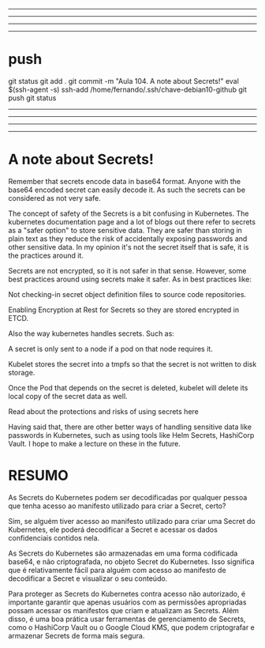 
------------------------------------------------------------------------------------------------------------------------------------------------------
------------------------------------------------------------------------------------------------------------------------------------------------------
------------------------------------------------------------------------------------------------------------------------------------------------------
------------------------------------------------------------------------------------------------------------------------------------------------------
# push

git status
git add .
git commit -m "Aula 104. A note about Secrets!"
eval $(ssh-agent -s)
ssh-add /home/fernando/.ssh/chave-debian10-github
git push
git status




------------------------------------------------------------------------------------------------------------------------------------------------------
------------------------------------------------------------------------------------------------------------------------------------------------------
------------------------------------------------------------------------------------------------------------------------------------------------------
------------------------------------------------------------------------------------------------------------------------------------------------------
# A note about Secrets!
Remember that secrets encode data in base64 format. Anyone with the base64 encoded secret can easily decode it. As such the secrets can be considered as not very safe.

The concept of safety of the Secrets is a bit confusing in Kubernetes. The kubernetes documentation page and a lot of blogs out there refer to secrets as a "safer option" to store sensitive data. They are safer than storing in plain text as they reduce the risk of accidentally exposing passwords and other sensitive data. In my opinion it's not the secret itself that is safe, it is the practices around it. 

Secrets are not encrypted, so it is not safer in that sense. However, some best practices around using secrets make it safer. As in best practices like:

Not checking-in secret object definition files to source code repositories.

Enabling Encryption at Rest for Secrets so they are stored encrypted in ETCD. 



Also the way kubernetes handles secrets. Such as:

A secret is only sent to a node if a pod on that node requires it.

Kubelet stores the secret into a tmpfs so that the secret is not written to disk storage.

Once the Pod that depends on the secret is deleted, kubelet will delete its local copy of the secret data as well.

Read about the protections and risks of using secrets here



Having said that, there are other better ways of handling sensitive data like passwords in Kubernetes, such as using tools like Helm Secrets, HashiCorp Vault. I hope to make a lecture on these in the future.











# RESUMO
As Secrets do Kubernetes podem ser decodificadas por qualquer pessoa que tenha acesso ao manifesto utilizado para criar a Secret, certo?

Sim, se alguém tiver acesso ao manifesto utilizado para criar uma Secret do Kubernetes, ele poderá decodificar a Secret e acessar os dados confidenciais contidos nela.

As Secrets do Kubernetes são armazenadas em uma forma codificada base64, e não criptografada, no objeto Secret do Kubernetes. Isso significa que é relativamente fácil para alguém com acesso ao manifesto de decodificar a Secret e visualizar o seu conteúdo.

Para proteger as Secrets do Kubernetes contra acesso não autorizado, é importante garantir que apenas usuários com as permissões apropriadas possam acessar os manifestos que criam e atualizam as Secrets. Além disso, é uma boa prática usar ferramentas de gerenciamento de Secrets, como o HashiCorp Vault ou o Google Cloud KMS, que podem criptografar e armazenar Secrets de forma mais segura.